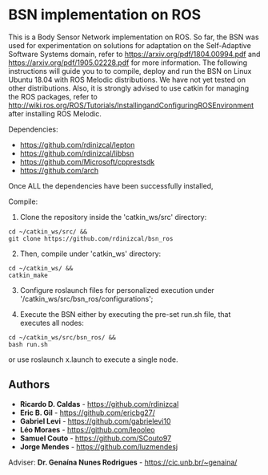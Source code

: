 # BSN implementation on ROS

This is a Body Sensor Network implementation on ROS. So far, the BSN was used for experimentation on solutions for adaptation on the Self-Adaptive Software Systems domain, refer to https://arxiv.org/pdf/1804.00994.pdf and https://arxiv.org/pdf/1905.02228.pdf for more information.  The following instructions will guide you to to compile, deploy and run the BSN on Linux Ubuntu 18.04 with ROS Melodic distributions. We have not yet tested on other distributions. Also, it is strongly advised to use catkin for managing the ROS packages, refer to http://wiki.ros.org/ROS/Tutorials/InstallingandConfiguringROSEnvironment after installing ROS Melodic.

Dependencies:
* https://github.com/rdinizcal/lepton
* https://github.com/rdinizcal/libbsn
* https://github.com/Microsoft/cpprestsdk
* https://github.com/arch

Once ALL the dependencies have been successfully installed,

Compile:

1. Clone the repository inside the 'catkin_ws/src' directory:
```
cd ~/catkin_ws/src/ && 
git clone https://github.com/rdinizcal/bsn_ros
``` 

2. Then, compile under 'catkin_ws' directory:
```
cd ~/catkin_ws/ && 
catkin_make
``` 

3. Configure roslaunch files for personalized execution under '/catkin_ws/src/bsn_ros/configurations';

4. Execute the BSN either by executing the pre-set run.sh file, that executes all nodes:
```
cd ~/catkin_ws/src/bsn_ros/ && 
bash run.sh
``` 
or use roslaunch x.launch to execute a single node.

## Authors

* **Ricardo D. Caldas** - https://github.com/rdinizcal
* **Eric B. Gil** - https://github.com/ericbg27/
* **Gabriel Levi** - https://github.com/gabrielevi10
* **Léo Moraes** - https://github.com/leooleo 
* **Samuel Couto** - https://github.com/SCouto97
* **Jorge Mendes** - https://github.com/luzmendesj 

Adviser: **Dr. Genaína Nunes Rodrigues** - https://cic.unb.br/~genaina/
